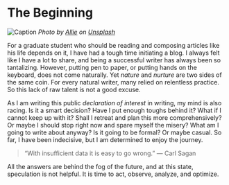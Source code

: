 # The Beginning

![Caption](https://miro.medium.com/max/1000/0*aPvTby_umP7wpd_n)
*Photo by [Allie](https://unsplash.com/@wordsmithmedia) on [Unsplash](https://unsplash.com/)*

For a graduate student who should be reading and composing articles like his life depends on it, I have had a tough time initiating a blog.
I always felt like I have a lot to share, and being a successful writer has always been so tantalizing.
However, putting pen to paper, or putting hands on the keyboard, does not come naturally.
Yet *nature* and *nurture* are two sides of the same coin.
For every natural writer, many relied on relentless practice.
So this lack of raw talent is not a good excuse.

As I am writing this public *declaration of interest* in writing, my mind is also racing.
Is it a smart decision?
Have I put enough toughs behind it?
What if I cannot keep up with it?
Shall I retreat and plan this more comprehensively?
Or maybe I should stop right now and spare myself the misery?
What am I going to write about anyway?
Is it going to be formal? Or maybe casual.
So far, I have been indecisive, but I am determined to enjoy the journey.

> “With insufficient data it is easy to go wrong.”
> — Carl Sagan

All the answers are behind the fog of the future, and at this state, speculation is not helpful.
It is time to act, observe, analyze, and optimize.